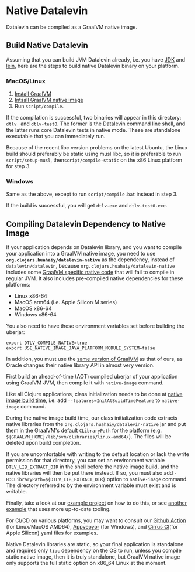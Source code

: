 # Native Datalevin

Datalevin can be compiled as a GraalVM native image.

## Build Native Datalevin

Assuming that you can build JVM Datalevin already, i.e. you have
[JDK](https://openjdk.java.net/) and [lein](https://leiningen.org/), here are
the steps to build native Datalevin binary on your platform.

### MacOS/Linux

1. [Install GraalVM](https://www.graalvm.org/docs/getting-started/#install-graalvm)
2. [Intsall GraalVM native image](https://www.graalvm.org/reference-manual/native-image/)
3. Run `script/compile`.

If the compilation is successful, two binaries will appear in this directory:
`dtlv ` and `dtlv-test0`. The former is the Datalevin command line shell, and the
latter runs core Datalevin tests in native mode. These are standalone
executable that you can immediately run.

Because of the recent libc version problems on the latest Ubuntu, the Linux
build should preferably be static using musl libc, so it is preferable to
run `script/setup-musl`, then`script/compile-static` on the x86 Linux platform
for step 3.

### Windows

Same as the above, except to run `script/compile.bat` instead in step 3.

If the build is successful, you will get `dtlv.exe` and `dtlv-test0.exe`.


## Compiling Datalevin Dependency to Native Image

If your application depends on Datalevin library, and you want to compile your
application into a GraalVM native image, you need to use
**`org.clojars.huahaiy/datalevin-native`** as the dependency, instead of
`datalevin/datalevin`, because `org.clojars.huahaiy/datalevin-native` includes
some [GraalVM specific native
code](https://yyhh.org/blog/2021/02/writing-c-code-in-javaclojure-graalvm-specific-programming/)
that will fail to compile in regular JVM. It also includes pre-compiled native
dependencies for these platforms:

* Linux x86-64
* MacOS arm64 (i.e. Apple Silicon M series)
* MacOS x86-64
* Windows x86-64

You also need to have these environment variables set before building the uberjar:

```
export DTLV_COMPILE_NATIVE=true
export USE_NATIVE_IMAGE_JAVA_PLATFORM_MODULE_SYSTEM=false
```
In addition, you must use the [same version of
GraalVM](https://github.com/juji-io/datalevin/blob/master/.cirrus.yml#L9) as
that of ours, as Oracle changes their native library API in almost very version.

First build an ahead-of-time (AOT) compiled uberjar of your application using
GraalVM JVM, then compile it with `native-image` command.

Like all Clojure applications, class initialization needs to be done at [native image
build time](https://github.com/clj-easy/graal-docs#class-initialization), i.e.
add `--features=InitAtBuildTimeFeature` to `native-image` command.

During the native image build time, our class initialization code extracts
native libraries from the `org.clojars.huahaiy/datalevin-native` jar and put
them in the GraalVM's default `CLibraryPath` for the platform (e.g.
`${GRAALVM_HOME}/lib/svm/clibraries/linux-amd64/`). The files will be deleted
upon build completion.

If you are uncomfortable with writing to the default location or lack the write
permission for that directory, you can set an environment variable
`DTLV_LIB_EXTRACT_DIR` in the shell before the native image build, and the
native libraries will then be put there instead. If so, you must also add
`-H:CLibraryPath=${DTLV_LIB_EXTRACT_DIR}` option to `native-image` command. The
directory referred to by the environment variable must exist and is writable.

Finally, take a look at our [example
project](https://github.com/juji-io/datalevin/tree/master/native/test-jar) on
how to do this, or see [another
example](https://github.com/telekid/datalevin-issue-repro) that uses more
up-to-date tooling.

For CI/CD on various platforms, you may want to consult our [Github
Action](https://github.com/juji-io/datalevin/blob/master/.github/workflows/release.binaries.yml)
(for Linux/MacOS AMD64),
[Appveoyor](https://github.com/juji-io/datalevin/blob/master/appveyor.yml) (for
Windows), and [Cirrus
CI](https://github.com/juji-io/datalevin/blob/master/.cirrus.yml)(for Apple
Silicon) yaml files for examples.

Native Datalevin libraries are static, so your final application is standalone
and requires only `libc` dependency on the OS to run, unless you compile static
native image, then it is truly standalone, but GraalVM native image only
supports the full static option on x86_64 Linux at the moment.
